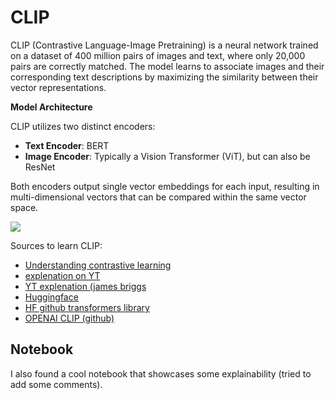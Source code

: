 # CLIP

CLIP (Contrastive Language-Image Pretraining) is a neural network trained on a dataset of 400 million pairs of images and text, where only 20,000 pairs are correctly matched. The model learns to associate images and their corresponding text descriptions by maximizing the similarity between their vector representations.

**Model Architecture**

CLIP utilizes two distinct encoders:
- **Text Encoder**: BERT
- **Image Encoder**: Typically a Vision Transformer (ViT), but can also be ResNet

Both encoders output single vector embeddings for each input, resulting in multi-dimensional vectors that can be compared within the same vector space.

![](https://miro.medium.com/v2/resize:fit:3662/1*tg7akErlMSyCLQxrMtQIYw.png)

Sources to learn CLIP:
- [Understanding contrastive learning](https://towardsdatascience.com/understanding-contrastive-learning-d5b19fd96607)
- [explenation on YT](https://www.youtube.com/watch?v=jXD6O93Ptks&t=231s)
- [YT explenation (james briggs](https://www.youtube.com/watch?v=98POYg2HZqQ)
- [Huggingface](https://huggingface.co/docs/transformers/model_doc/clip)
- [HF github transformers library](https://github.com/huggingface/transformers/tree/main/src/transformers/models/clip)
- [OPENAI CLIP (github)](https://github.com/openai/CLIP/tree/main/clip)


## Notebook

I also found a cool notebook that showcases some explainability (tried to add some comments).

